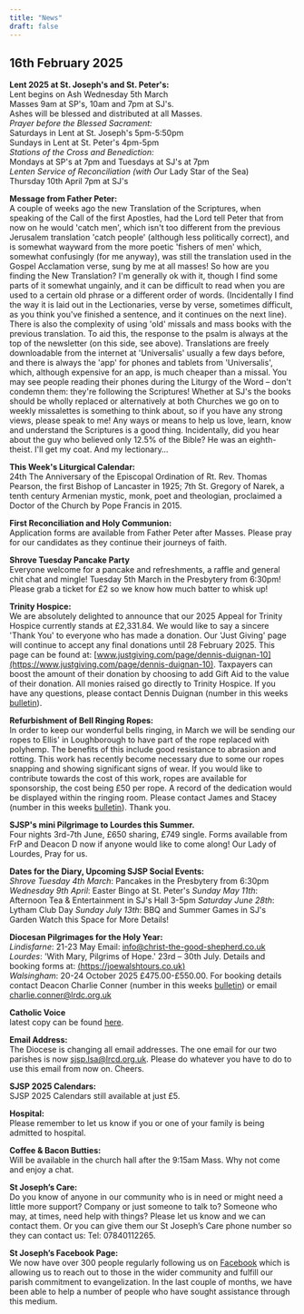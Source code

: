 ```yaml
---
title: "News"
draft: false
---
```

## 16th February 2025

**Lent 2025 at St. Joseph's and St. Peter's:**  
Lent begins on Ash Wednesday 5th March  
Masses 9am at SP's, 10am and 7pm at SJ's.  
Ashes will be blessed and distributed at all Masses.  
*Prayer before the Blessed Sacrament:*  
Saturdays in Lent at St. Joseph's 5pm-5:50pm  
Sundays in Lent at St. Peter's 4pm-5pm  
*Stations of the Cross and Benediction:*  
Mondays at SP's at 7pm and Tuesdays at SJ's at 7pm  
*Lenten Service of Reconciliation (with O*ur Lady Star of the Sea)  
Thursday 10th April 7pm at SJ's  

**Message from Father Peter:**  
A couple of weeks ago the new Translation of the Scriptures, when speaking of the Call of the first Apostles, had the Lord tell Peter that from now on he would 'catch men', which isn't too different from the previous Jerusalem translation 'catch people' (although less politically correct), and is somewhat wayward from the more poetic 'fishers of men' which, somewhat confusingly (for me anyway), was still the translation used in the Gospel Acclamation verse, sung by me at all masses! So how are you finding the New Translation? I'm generally ok with it, though I find some parts of it somewhat ungainly, and it can be difficult to read when you are used to a certain old phrase or a different order of words. (Incidentally I find the way it is laid out in the Lectionaries, verse by verse, sometimes difficult, as you think you've finished a sentence, and it continues on the next line). There is also the complexity of using 'old' missals and mass books with the previous translation. To aid this, the response to the psalm is always at the top of the newsletter (on this side, see above). Translations are freely downloadable from the internet at 'Universalis' usually a few days before, and there is always the 'app' for phones and tablets from 'Universalis', which, although expensive for an app, is much cheaper than a missal. You may see people reading their phones during the Liturgy of the Word – don't condemn them: they're following the Scriptures! Whether at SJ's the books should be wholly replaced or alternatively at both Churches we go on to weekly missalettes is something to think about, so if you have any strong views, please speak to me! Any ways or means to help us love, learn, know and understand the Scriptures is a good thing. Incidentally, did you hear about the guy who believed only 12.5% of the Bible? He was an eighth-theist. I'll get my coat. And my lectionary…

**This Week's Liturgical Calendar:**  
24th The Anniversary of the Episcopal Ordination of Rt. Rev. Thomas Pearson, the first Bishop of Lancaster in 1925; 7th St. Gregory of Narek, a tenth century Armenian mystic, monk, poet and theologian, proclaimed a Doctor of the Church by Pope Francis in 2015.

**First Reconciliation and Holy Communion:**  
Application forms are available from Father Peter after Masses. Please pray for our candidates as they continue their journeys of faith.

**Shrove Tuesday Pancake Party**  
Everyone welcome for a pancake and refreshments, a raffle and general chit chat and mingle! Tuesday 5th March in the Presbytery from 6:30pm!  Please grab a ticket for £2 so we know how much batter to whisk up!

**Trinity Hospice:**  
We are absolutely delighted to announce that our 2025 Appeal for Trinity Hospice currently stands at £2,331.84. We would like to say a sincere 'Thank You' to everyone who has made a donation. Our 'Just Giving' page will continue to accept any final donations until 28 February 2025. This page can be found at: [www.justgiving.com/page/dennis-duignan-10](https://www.justgiving.com/page/dennis-duignan-10). Taxpayers can boost the amount of their donation by choosing to add Gift Aid to the value of their donation. All monies raised go directly to Trinity Hospice. If you have any questions, please contact Dennis Duignan (number in this weeks [bulletin](/bulletins)).  

**Refurbishment of Bell Ringing Ropes:**  
In order to keep our wonderful bells ringing, in March we will be sending our ropes to Ellis' in Loughborough to have part of the rope replaced with polyhemp. The benefits of this include good resistance to abrasion and rotting. This work has recently become necessary due to some our ropes snapping and showing significant signs of wear. If you would like to contribute towards the cost of this work, ropes are available for sponsorship, the cost being £50 per rope. A record of the dedication would be displayed within the ringing room. Please contact James and Stacey (number in this weeks [bulletin](/bulletins)). Thank you.

**SJSP's mini Pilgrimage to Lourdes this Summer.**  
Four nights 3rd-7th June, £650 sharing, £749 single. Forms available from FrP and Deacon D now if anyone would like to come along! Our Lady of Lourdes, Pray for us.

**Dates for the Diary, Upcoming SJSP Social Events:**  
*Shrove Tuesday 4th March*: Pancakes in the Presbytery from 6:30pm
*Wednesday 9th April*: Easter Bingo at St. Peter's
*Sunday May 11th*: Afternoon Tea & Entertainment in SJ's Hall 3-5pm
*Saturday June 28th*: Lytham Club Day
*Sunday July 13th*: BBQ and Summer Games in SJ's Garden
Watch this Space for More Details!

**Diocesan Pilgrimages for the Holy Year:**  
*Lindisfarne*: 21-23 May Email: [info@christ-the-good-shepherd.co.uk](mailto:info@christ-the-good-shepherd.co.uk)  
*Lourdes*: 'With Mary, Pilgrims of Hope.' 23rd – 30th July. Details and booking forms at: [(https://joewalshtours.co.uk)](https://joewalshtours.co.uk)  
*Walsingham*: 20-24 October 2025 £475.00-£550.00. For booking details contact Deacon Charlie Conner (number in this weeks [bulletin](/bulletins)) or email [charlie.conner@lrdc.org.uk](mailto:charlie.conner@lrdc.org.uk)  

**Catholic Voice**  
latest copy can be found [here](https://issuu.com/cathcom/docs/lancaster_jan_2025).

**Email Address:**  
The Diocese is changing all email addresses. The one email for our two parishes is now [sjsp.lsa@lrcd.org.uk](mailto:sjsp.lsa@lrcd.org.uk). Please do whatever you have to do to use this email from now on. Cheers.  

**SJSP 2025 Calendars:**  
SJSP 2025 Calendars still available at just £5.  

**Hospital:**  
Please remember to let us know if you or one of your family is being admitted to hospital.

**Coffee & Bacon Butties:**  
Will be available in the church hall after the 9:15am Mass. Why not come and enjoy a chat.

**St Joseph’s Care:**  
Do you know of anyone in our community who is in need or might need a little more support? Company or just someone to talk to? Someone who may, at times, need help with things? Please let us know and we can contact them. Or you can give them our St Joseph’s Care phone number so they can contact us: Tel: 07840112265.

**St Joseph’s Facebook Page:**  
We now have over 300 people regularly following us on [Facebook](https://www.facebook.com/pages/St-Josephs-Roman-Catholic-Church-Ansdell/230000653837017) which is allowing us to reach out to those in the wider community and fulfill our parish commitment to evangelization. In the last couple of months, we have been able to help a number of people who have sought assistance through this medium.
